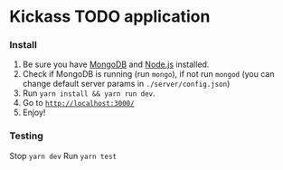 # Kickass TODO application

### Install
1. Be sure you have [MongoDB](https://www.mongodb.com/download-center) and [Node.js](https://nodejs.org/en/) installed.
2. Check if MongoDB is running (run ```mongo```), if not run ```mongod``` 
	(you can change default server params in ```./server/config.json```)
3. Run ```yarn install && yarn run dev```.
4. Go to [`http://localhost:3000/`](http://localhost:3000/)
5. Enjoy!

### Testing
Stop ```yarn dev```
Run ```yarn test```
